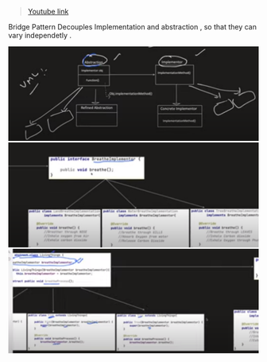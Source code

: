 > [Youtube link](https://www.youtube.com/watch?v=SOw1_W0taBg)


Bridge Pattern Decouples Implementation and abstraction  , so that they can vary independetly .

![image](BR1.png)
![image](BR2.png)
![image](BR3.png)